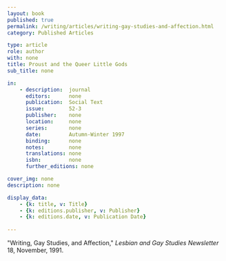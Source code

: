 ```yaml
---
layout: book
published: true
permalink: /writing/articles/writing-gay-studies-and-affection.html
category: Published Articles

type: article
role: author
with: none
title: Proust and the Queer Little Gods
sub_title: none

in:
    - description:  journal
      editors:      none
      publication:  Social Text
      issue:        52-3
      publisher:    none
      location:     none
      series:       none
      date:         Autumn-Winter 1997
      binding:      none
      notes:        none
      translations: none
      isbn:         none
      further_editions: none

cover_img: none
description: none

display_data:
    - {k: title, v: Title}
    - {k: editions.publisher, v: Publisher}
    - {k: editions.date, v: Publication Date}
  
---
```


"Writing, Gay Studies, and Affection," <i>Lesbian and Gay Studies Newsletter</i> 18, November, 1991.